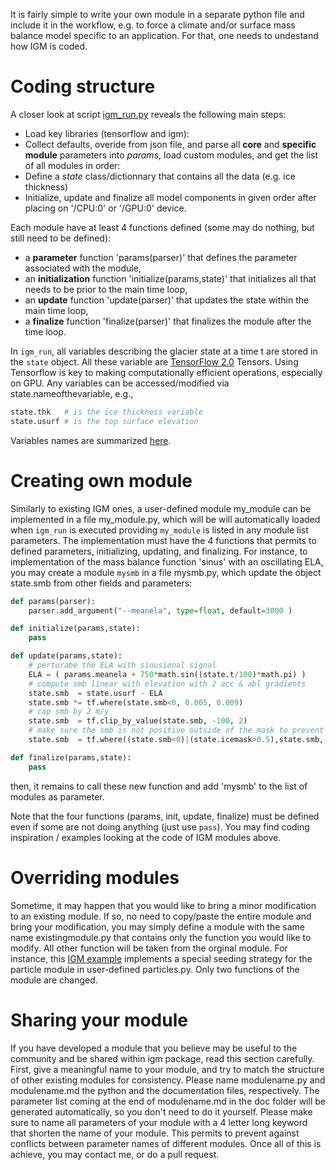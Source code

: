It is fairly simple to write your own module in a separate python file and include it in the workflow, e.g. to force a climate and/or surface mass balance model specific to an application. For that, one needs to undestand how IGM is coded.

# Coding structure

A closer look at script [igm_run.py](https://github.com/jouvetg/igm/tree/main/igm/igm_run.py) reveals the following main steps:

- Load key libraries (tensorflow and igm):
- Collect defaults, overide from json file, and parse all **core** and **specific module** parameters into _params_, load custom modules, and get the list of all modules in order:
- Define a _state_ class/dictionnary that contains all the data (e.g. ice thickness)
- Initialize, update and finalize all model components in given order after placing on '/CPU:0' or '/GPU:0' device.

Each module have at least 4 functions defined (some may do nothing, but still need to be defined): 

- a **parameter** function 'params(parser)' that defines the parameter associated with the module, 
- an **initialization** function 'initialize(params,state)' that initializes all that needs to be prior to the main time loop, 
- an **update** function 'update(parser)' that updates the state within the main time loop, 
- a **finalize** function 'finalize(parser)' that finalizes the module after the time loop.

In `igm_run`, all variables describing the glacier state at a time t are stored in the `state` object. All these variable are [TensorFlow 2.0](https://www.tensorflow.org/) Tensors. Using Tensorflow is key to making computationally efficient operations, especially on GPU. Any variables can be accessed/modified via state.nameofthevariable, e.g.,

```python
state.thk   # is the ice thickness variable
state.usurf # is the top surface elevation
```
Variables names are summarized [here](https://github.com/jouvetg/igm/wiki/5.-Variables).

# Creating own module

Similarly to existing IGM ones, a user-defined module my_module can be implemented in a file my_module.py, which will be will automatically loaded when `igm_run` is executed providing `my_module` is listed in any module list parameters. The implementation must have the 4 functions that permits to defined parameters, initializing, updating, and finalizing. For instance, to implementation of the mass balance function 'sinus' with an oscillating ELA, you may create a module `mysmb` in a file mysmb.py, which update the object state.smb from other fields and parameters:

```python
def params(parser):  
    parser.add_argument("--meanela", type=float, default=3000 )

def initialize(params,state):
    pass

def update(params,state):
    # perturabe the ELA with sinusional signal 
    ELA = ( params.meanela + 750*math.sin((state.t/100)*math.pi) )
    # compute smb linear with elevation with 2 acc & abl gradients
    state.smb  = state.usurf - ELA
    state.smb *= tf.where(state.smb<0, 0.005, 0.009)
    # cap smb by 2 m/y 
    state.smb  = tf.clip_by_value(state.smb, -100, 2)
    # make sure the smb is not positive outside of the mask to prevent overflow
    state.smb  = tf.where((state.smb<0)|(state.icemask>0.5),state.smb,-10)

def finalize(params,state):
    pass
```

then, it remains to call these new function and add 'mysmb' to the list of modules as parameter.

Note that the four functions (params, init, update, finalize) must be defined even if some are not doing anything (just use `pass`). You may find coding inspiration / examples looking at the code of IGM modules above.

# Overriding modules

Sometime, it may happen that you would like to bring a minor modification to an existing module. If so, no need to copy/paste the entire module and bring your modification, you may simply define a module with the same name existingmodule.py that contains only the function you would like to modify. All other function will be taken from the orginal module. For instance, this [IGM example](https://github.com/jouvetg/igm/tree/main/examples/aletsch-1880-2100) implements a special seeding strategy for the particle module in user-defined particles.py. Only two functions of the module are changed.

# Sharing your module

If you have developed a module that you believe may be useful to the community and be shared within igm package, read this section carefully. First, give a meaningful name to your module, and try to match the structure of other existing modules for consistency. Please name modulename.py and modulename.md the python and the documentation files, respectively. The parameter list coming at the end of modulename.md in the doc folder will be generated automatically, so you don't need to do it yourself. Please make sure to name all parameters of your module with a 4 letter long keyword that shorten the name of your module. This permits to prevent against conflicts between parameter names of different modules. Once all of this is achieve, you may contact me, or do a pull request.







 
